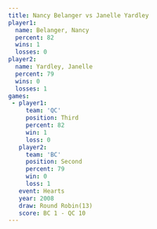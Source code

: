 ```yaml
---
title: Nancy Belanger vs Janelle Yardley
player1:                
  name: Belanger, Nancy 
  percent: 82           
  wins: 1               
  losses: 0             
player2:                
  name: Yardley, Janelle
  percent: 79           
  wins: 0               
  losses: 1             
games:
 - player1:         
     team: 'QC'     
     position: Third
     percent: 82    
     win: 1         
     loss: 0        
   player2:          
     team: 'BC'      
     position: Second
     percent: 79     
     win: 0          
     loss: 1         
   event: Hearts        
   year: 2008           
   draw: Round Robin(13)
   score: BC 1 - QC 10  
---
```

